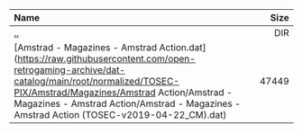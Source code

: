 |Name|Size|
|:---|---:|
|[..](../index.html)|DIR|
|[Amstrad - Magazines - Amstrad Action.dat](https://raw.githubusercontent.com/open-retrogaming-archive/dat-catalog/main/root/normalized/TOSEC-PIX/Amstrad/Magazines/Amstrad Action/Amstrad - Magazines - Amstrad Action/Amstrad - Magazines - Amstrad Action (TOSEC-v2019-04-22_CM).dat)|47449|
